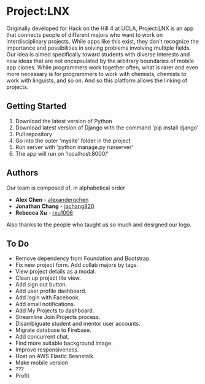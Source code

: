 # Project:LNX

Originally developed for Hack on the Hill 4 at UCLA, Project:LNX is an app that connects people of different majors who want to work on interdisciplinary projects. While apps like this exist, they don't recognize the importance and possibilities in solving problems involving multiple fields. Our idea is aimed specifically toward students with diverse interests and new ideas that are not encapsulated by the arbitrary boundaries of mobile app clones. While programmers work together often, what is rarer and even more necessary is for programmers to work with chemists, chemists to work with linguists, and so on. And so this platform allows the linking of projects.

## Getting Started

1. Download the latest version of Python
2. Download latest version of Django with the command 'pip install django'
3. Pull repository
4. Go into the outer 'mysite' folder in the project
5. Run server with 'python manage.py runserver'
6. The app will run on 'localhost:8000/'

## Authors

Our team is composed of, in alphabetical order

* **Alex Chen** - [alexanderqchen](https://github/alexanderqchen)
* **Jonathan Chang** - [jachang820](https://github.com/jachang820)
* **Rebecca Xu** - [rxu1006](https://github.com/rxu1006)

Also thanks to the people who taught us so much and designed our logo.

## To Do

* Remove dependency from Foundation and Bootstrap.
* Fix new project form. Add collab majors by tags.
* View project details as a modal.
* Clean up project tile view.
* Add sign out button.
* Add user profile dashboard.
* Add login with Facebook.
* Add email notifications.
* Add My Projects to dashboard.
* Streamline Join Projects process.
* Disambiguate student and mentor user accounts.
* Migrate database to Firebase.
* Add concurrent chat.
* Find more suitable background image.
* Improve responsiveness.
* Host on AWS Elastic Beanstalk.
* Make mobile version
* ???
* Profit